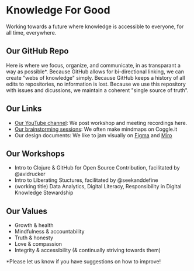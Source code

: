 # Knowledge For Good
Working towards a future where knowledge is accessible to everyone, for all time, everywhere.

## Our GitHub Repo
Here is where we focus, organize, and communicate, in as transparant a way as possible*. Because GitHub allows for bi-directional linking, we can create "webs of knowledge" simply. Because GitHub keeps a history of all edits to repositories, no information is lost. Because we use this repository with issues and dicussions, we maintain a coherent "single source of truth".

## Our Links
- [Our YouTube channel](#): We post workshop and meeting recordings here.
- [Our brainstorming sessions](#): We often make mindmaps on Coggle.it
- Our design documents: We like to jam visually on [Figma](#) and [Miro](#)

## Our Workshops
- Intro to Clojure & GitHub for Open Source Contribution, facilitated by @avidrucker  
- Intro to Liberating Stuctures, facilitated by @seekanddefine
- (working title) Data Analytics, Digital Literacy, Responsibility in Digital Knowledge Stewardship

## Our Values
- Growth & health
- Mindfulness & accountability
- Truth & honesty
- Love & compassion
- Integrity & accessibility (& continually striving towards them)

\*Please let us know if you have suggestions on how to improve!
